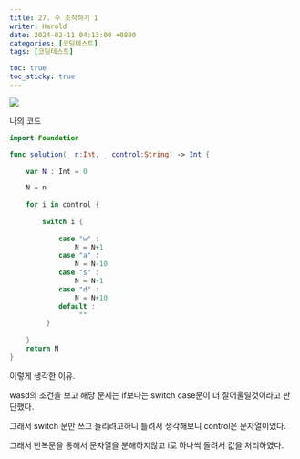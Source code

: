 ```yaml
---
title: 27. 수 조작하기 1
writer: Harold
date: 2024-02-11 04:13:00 +0800
categories: [코딩테스트]
tags: [코딩테스트]

toc: true
toc_sticky: true
---
```

![](https://velog.velcdn.com/images/haroldfromk/post/b08e7af8-97a4-4df1-9522-433a68e9ef74/image.png)

나의 코드
```swift
import Foundation

func solution(_ n:Int, _ control:String) -> Int {
    
    var N : Int = 0

    N = n
    
    for i in control {
        
        switch i {
            
            case "w" :
                N = N+1
            case "a" :
                N = N-10
            case "s" :
                N = N-1
            case "d" :
                N = N+10
            default :
                 ""
         }
        
    }
    return N
}
```

이렇게 생각한 이유.

wasd의 조건을 보고 해당 문제는 if보다는 switch case문이 더 잘어울릴것이라고 판단했다.

그래서 switch 문만 쓰고 돌리려고하니 틀려서 생각해보니 control은 문자열이었다.

그래서 반복문을 통해서 문자열을 분해하지않고 i로 하나씩 돌려서 값을 처리하였다.